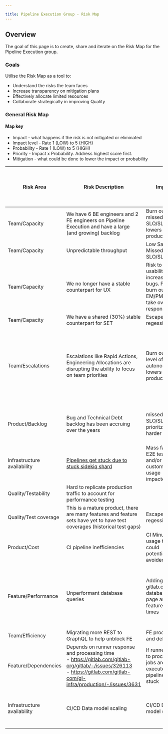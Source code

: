 ```yaml
---

title: Pipeline Execution Group - Risk Map
---
```






## Overview

The goal of this page is to create, share and iterate on the Risk Map for the Pipeline Execution group.

### Goals

Utilise the Risk Map as a tool to:

- Understand the risks the team faces
- Increase transparency on mitigation plans
- Effectively allocate limited resources
- Collaborate strategically in improving Quality

### General Risk Map

#### Map key

- Impact - what happens if the risk is not mitigated or eliminated
- Impact level - Rate 1 (LOW) to 5 (HIGH)
- Probability - Rate 1 (LOW) to 5 (HIGH)
- Priority - Impact x Probability. Address highest score first.
- Mitigation - what could be done to lower the impact or probability

| Risk Area | Risk Description | Impact | Impact level (1 LOW  to 5 HIGH) | Probability (1 LOW to 5 HIGH) | Priority | Mitigation |
| --- | --- | --- | --- | --- | --- | --- |
| Team/Capacity | We have 6 BE engineers and 2 FE engineers on Pipeline Execution and have a large (and growing) backlog | Burn out, missed SLO/SLA, lowers team productivity | 5 | 3 | 15 |[Make BE headcount more available](https://gitlab.com/gitlab-com/Product/-/issues/2178) |
| Team/Capacity | Unpredictable throughput | Low Say/Do, Missed SLO/SLA |  |  |  |  |
| Team/Capacity | We no longer have a stable counterpart for UX| Risk to usability and increase SUS bugs. Potential burn out for EM/PM who take over the responsibilities. | 5 | 3 | 12 | Consider scaling other counterparts if the size of the engineering team grows |
| Team/Capacity | We have a shared (30%) stable counterpart for SET | Escape regession bugs | 4 | 4 | 16 |  |
| Team/Escalations | Escalations like Rapid Actions, Engineering Allocations are disrupting the ability to focus on team priorities | Burn out, low level of autonomy, lowers team productivity | 5 | 4 | 20 | Find ways to proactively mitigate urgent issues with gitlab.com, work on GraphQL to unblock FE, find a dedicated SRE for CI |
| Product/Backlog | Bug and Technical Debt backlog has been accruing over the years | missed SLO/SLA, prioritzation is harder | 5 | 3 | 15 | Revisit ownership of domains to better share the gaps |
| Infrastructure availability | [Pipelines get stuck due to stuck sidekiq shard](https://gitlab.com/gitlab-org/gitlab/-/issues/328055) | Mass failure in E2E test suites and/or customer usage impacted | 4 | 3 | 12 |  |
| Quality/Testability | Hard to replicate production traffic to account for performance testing |  | 4 | 4 | 16 |  |
| Quality/Test coverage | This is a mature product, there are many features and feature sets have yet to have test coverages (historical test gaps) | Escape regession bugs | 4 | 4 | 16 |  |
| Product/Cost | CI pipeline inefficiencies | CI Minute usage that could potentially be avoided | 5 | 5 | 25 | Develop features to optimize pipeline runtime |
| Feature/Performance | Unperformant database queries | Adding load to gitlab.com database, slow page and feature load times | 3 | 3 | 9 | Recent rapid actions has helped, and there's continual effort to address this to ensure we don't regress |
| Team/Efficiency | Migrating more REST to GraphQL to help unblock FE | FE productivity and delivery | 5 | 3 | 15 |  |
| Feature/Dependencies | Depends on runner response and processing time<br>- <https://gitlab.com/gitlab-org/gitlab/-/issues/326113> <br>- <https://gitlab.com/gitlab-com/gl-infra/production/-/issues/3631>  | If runners fail to process, jobs are not executed, pipeline is stuck | 5 | 3 | 15 |  |
| Infrastructure availability | CI/CD Data model scaling | CI/CD Data model scaling | 5 | 2 | 10 | Actively being worked on in CI/CD Data Model Blueprint MR  |
